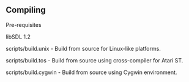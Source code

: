 ## Compiling ##

Pre-requisites

libSDL 1.2

scripts/build.unix - Build from source for Linux-like platforms.

scripts/build.tos - Build from source using cross-compiler for Atari ST.

scripts/build.cygwin - Build from source using Cygwin environment.
